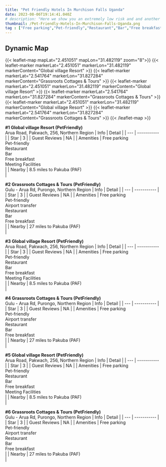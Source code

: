 ```yaml
---
title: "Pet Friendly Hotels In Murchison Falls Uganda"
date: 2023-08-06T19:14:41.040Z
# description: "Here we show you an extremely low risk and and another medium risk approach to earn passive income "
thumbnail: /Pet-Friendly-Hotels-In-Murchison-Falls-Uganda.png
tag : ["Free parking","Pet-friendly","Restaurant","Bar","Free breakfast","Meeting Facilities","Airport transfer"]
---
```


## Dynamic Map
{{< leaflet-map  mapLat="2.451051" mapLon="31.482119" zoom="8">}}
    {{< leaflet-marker markerLat="2.451051" markerLon="31.482119" markerContent="Global village Resort" >}}
    {{< leaflet-marker markerLat="2.541764" markerLon="31.827284" markerContent="Grassroots Cottages & Tours" >}}
    {{< leaflet-marker markerLat="2.451051" markerLon="31.482119" markerContent="Global village Resort" >}}
    {{< leaflet-marker markerLat="2.541764" markerLon="31.827284" markerContent="Grassroots Cottages & Tours" >}}
    {{< leaflet-marker markerLat="2.451051" markerLon="31.482119" markerContent="Global village Resort" >}}
    {{< leaflet-marker markerLat="2.541764" markerLon="31.827284" markerContent="Grassroots Cottages & Tours" >}}
{{< /leaflet-map >}}


**#1 Global village Resort (PetFriendly)**<br>Arua Road, Pakwach, 256, Northern Region
| Info | Detail |
| --- | ----------- |
| Star | 3 |
| Guest Reviews | NA |
| Amenities | Free parking<br>Pet-friendly<br>Restaurant<br>Bar<br>Free breakfast<br>Meeting Facilities<br> |
| Nearby | 8.5 miles to Pakuba (PAF)<br> |

**#2 Grassroots Cottages & Tours (PetFriendly)**<br>Gulu - Arua Rd, Purongo, Northern Region
| Info | Detail |
| --- | ----------- |
| Star | 3 |
| Guest Reviews | NA |
| Amenities | Free parking<br>Pet-friendly<br>Airport transfer<br>Restaurant<br>Bar<br>Free breakfast<br> |
| Nearby | 27 miles to Pakuba (PAF)<br> |

**#3 Global village Resort (PetFriendly)**<br>Arua Road, Pakwach, 256, Northern Region
| Info | Detail |
| --- | ----------- |
| Star | 3 |
| Guest Reviews | NA |
| Amenities | Free parking<br>Pet-friendly<br>Restaurant<br>Bar<br>Free breakfast<br>Meeting Facilities<br> |
| Nearby | 8.5 miles to Pakuba (PAF)<br> |

**#4 Grassroots Cottages & Tours (PetFriendly)**<br>Gulu - Arua Rd, Purongo, Northern Region
| Info | Detail |
| --- | ----------- |
| Star | 3 |
| Guest Reviews | NA |
| Amenities | Free parking<br>Pet-friendly<br>Airport transfer<br>Restaurant<br>Bar<br>Free breakfast<br> |
| Nearby | 27 miles to Pakuba (PAF)<br> |

**#5 Global village Resort (PetFriendly)**<br>Arua Road, Pakwach, 256, Northern Region
| Info | Detail |
| --- | ----------- |
| Star | 3 |
| Guest Reviews | NA |
| Amenities | Free parking<br>Pet-friendly<br>Restaurant<br>Bar<br>Free breakfast<br>Meeting Facilities<br> |
| Nearby | 8.5 miles to Pakuba (PAF)<br> |

**#6 Grassroots Cottages & Tours (PetFriendly)**<br>Gulu - Arua Rd, Purongo, Northern Region
| Info | Detail |
| --- | ----------- |
| Star | 3 |
| Guest Reviews | NA |
| Amenities | Free parking<br>Pet-friendly<br>Airport transfer<br>Restaurant<br>Bar<br>Free breakfast<br> |
| Nearby | 27 miles to Pakuba (PAF)<br> |

